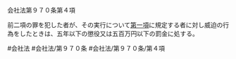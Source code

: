 会社法第９７０条第４項

前二項の罪を犯した者が、その実行について[第一項](会社法＿＿＿＿第９７０条第１項)に規定する者に対し威迫の行為をしたときは、五年以下の懲役又は五百万円以下の罰金に処する。

#会社法
#会社法/第９７０条
#会社法/第９７０条/第４項

